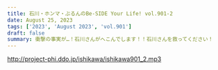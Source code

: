 ```yaml
---
title: 石川・ホンマ・ぶるんのBe-SIDE Your Life! vol.901-2
date: August 25, 2023
tags: ['2023', 'August 2023', 'vol.901']
draft: false
summary: 衝撃の事実が…！石川さんがへこんでします！！石川さんを救ってください！
---
```


http://project-phi.ddo.jp/ishikawa/ishikawa901_2.mp3